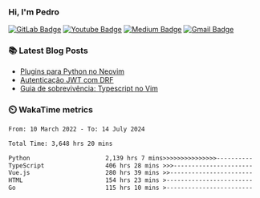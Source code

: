 ### Hi, I'm Pedro


[![GitLab Badge](https://img.shields.io/badge/-peidrao-7759C2?style=flat-square&logo=Gitlab&logoColor=white&link=peidrao)](https://gitlab.com/peidrao)
[![Youtube Badge](https://img.shields.io/badge/-PedroFonseca-E24329?style=flat-square&logo=youtube&logoColor=white&link=https://www.youtube.com/c/PedroFonseca)](https://www.youtube.com/channel/UCNwiRpXEAIvKDQiGVRuHkcw)
[![Medium Badge](https://img.shields.io/badge/-@peidrao-FC6D26?style=flat-square&logo=Medium&link=https://medium.com/@peidrao/)](https://medium.com/@peidrao)
[![Gmail Badge](https://img.shields.io/badge/-contatopedrorn@gmail.com-FCA326?style=flat-square&logo=Gmail&logoColor=white&link=mailto:contatopedrorn@gmail.com)](mailto:contatopedrorn@gmail.com)

### :books: Latest Blog Posts

- [Plugins para Python no Neovim](https://medium.com/@peidrao/plugins-para-python-no-neovim-d588c53fa1bb)
- [Autenticação JWT com DRF](https://medium.com/@peidrao/autentica%C3%A7%C3%A3o-jwt-com-drf-295543744f63)
- [Guia de sobrevivência: Typescript no Vim](https://medium.com/@peidrao/guia-de-sobreviv%C3%AAncia-typescript-no-vim-81d514b9abaf)


### :timer_clock: WakaTime metrics

<!--START_SECTION:waka-->

```txt
From: 10 March 2022 - To: 14 July 2024

Total Time: 3,648 hrs 20 mins

Python                     2,139 hrs 7 mins>>>>>>>>>>>>>>>----------   58.63 %
TypeScript                 406 hrs 28 mins >>>----------------------   11.14 %
Vue.js                     280 hrs 39 mins >>-----------------------   07.69 %
HTML                       154 hrs 23 mins >------------------------   04.23 %
Go                         115 hrs 10 mins >------------------------   03.16 %
```

<!--END_SECTION:waka-->
